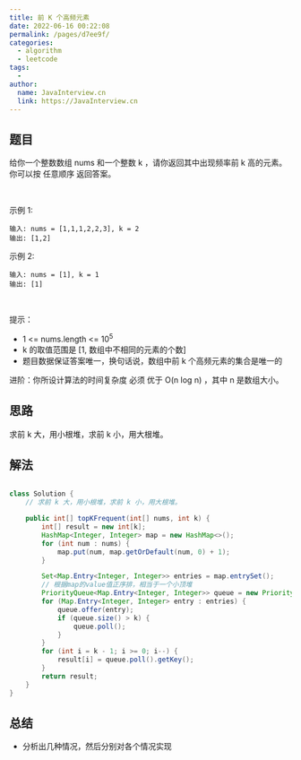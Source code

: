 ```yaml
---
title: 前 K 个高频元素
date: 2022-06-16 00:22:08
permalink: /pages/d7ee9f/
categories:
  - algorithm
  - leetcode
tags:
  - 
author: 
  name: JavaInterview.cn
  link: https://JavaInterview.cn
---
```



## 题目

给你一个整数数组 nums 和一个整数 k ，请你返回其中出现频率前 k 高的元素。你可以按 任意顺序 返回答案。

 

示例 1:

    输入: nums = [1,1,1,2,2,3], k = 2
    输出: [1,2]
示例 2:

    输入: nums = [1], k = 1
    输出: [1]
 

提示：

- 1 <= nums.length <= 10<sup>5</sup>
- k 的取值范围是 [1, 数组中不相同的元素的个数]
- 题目数据保证答案唯一，换句话说，数组中前 k 个高频元素的集合是唯一的

进阶：你所设计算法的时间复杂度 必须 优于 O(n log n) ，其中 n 是数组大小。



## 思路

求前 k 大，用小根堆，求前 k 小，用大根堆。

## 解法
```java

class Solution {
    // 求前 k 大，用小根堆，求前 k 小，用大根堆。

    public int[] topKFrequent(int[] nums, int k) {
        int[] result = new int[k];
        HashMap<Integer, Integer> map = new HashMap<>();
        for (int num : nums) {
            map.put(num, map.getOrDefault(num, 0) + 1);
        }

        Set<Map.Entry<Integer, Integer>> entries = map.entrySet();
        // 根据map的value值正序排，相当于一个小顶堆
        PriorityQueue<Map.Entry<Integer, Integer>> queue = new PriorityQueue<>((o1, o2) -> o1.getValue() - o2.getValue());
        for (Map.Entry<Integer, Integer> entry : entries) {
            queue.offer(entry);
            if (queue.size() > k) {
                queue.poll();
            }
        }
        for (int i = k - 1; i >= 0; i--) {
            result[i] = queue.poll().getKey();
        }
        return result;
    }
}
```

## 总结

- 分析出几种情况，然后分别对各个情况实现 
